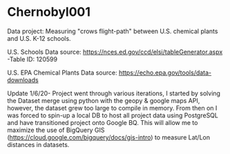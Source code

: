# Chernobyl001
Data project: Measuring "crows flight-path" between U.S. chemical plants and U.S. K-12 schools.

U.S. Schools Data source: https://nces.ed.gov/ccd/elsi/tableGenerator.aspx
  -Table ID: 120599
  
U.S. EPA Chemical Plants Data source: https://echo.epa.gov/tools/data-downloads

Update 1/6/20-
Project went through various iterations, I started by solving the Dataset merge using python with the geopy & google maps API, 
however, the dataset grew too large to compile in memory. From then on I was forced to spin-up a local DB to host all project data
using PostgreSQL and have transitioned project onto Google BQ. This will allow me to maximize the use of BigQuery GIS (https://cloud.google.com/bigquery/docs/gis-intro)
to measure Lat/Lon distances in datasets.

